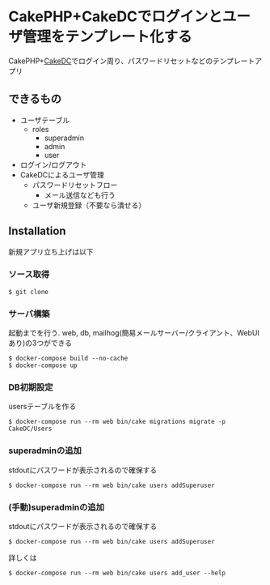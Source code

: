 # CakePHP+CakeDCでログインとユーザ管理をテンプレート化する

CakePHP+[CakeDC](https://github.com/CakeDC/users/)でログイン周り、パスワードリセットなどのテンプレートアプリ

## できるもの
- ユーザテーブル
  - roles
    - superadmin
    - admin
    - user
- ログイン/ログアウト
- CakeDCによるユーザ管理
  - パスワードリセットフロー
    - メール送信なども行う
  - ユーザ新規登録（不要なら潰せる）

## Installation

新規アプリ立ち上げは以下

### ソース取得
```
$ git clone
```

### サーバ構築
起動までを行う.
web, db, mailhog(簡易メールサーバー/クライアント、WebUIあり)の3つができる
```
$ docker-compose build --no-cache
$ docker-compose up
```

### DB初期設定
usersテーブルを作る
```
$ docker-compose run --rm web bin/cake migrations migrate -p CakeDC/Users
```

### superadminの追加
stdoutにパスワードが表示されるので確保する
```
$ docker-compose run --rm web bin/cake users addSuperuser
```
### (手動)superadminの追加
stdoutにパスワードが表示されるので確保する
```
$ docker-compose run --rm web bin/cake users addSuperuser
```

詳しくは
```
$ docker-compose run --rm web bin/cake users add_user --help
```

